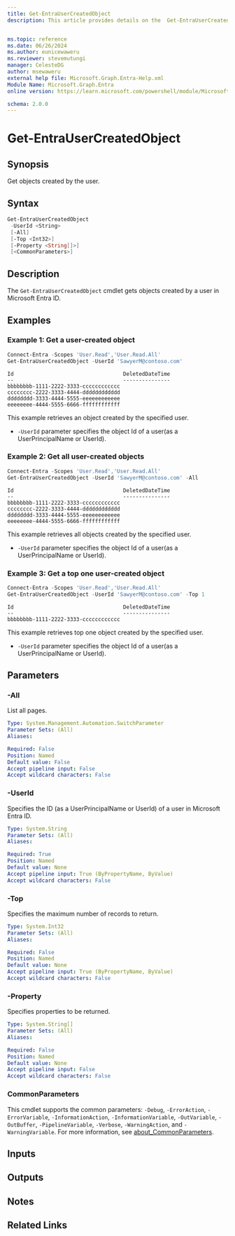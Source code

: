 ```yaml
---
title: Get-EntraUserCreatedObject
description: This article provides details on the  Get-EntraUserCreatedObject Command.


ms.topic: reference
ms.date: 06/26/2024
ms.author: eunicewaweru
ms.reviewer: stevemutungi
manager: CelesteDG
author: msewaweru
external help file: Microsoft.Graph.Entra-Help.xml
Module Name: Microsoft.Graph.Entra
online version: https://learn.microsoft.com/powershell/module/Microsoft.Graph.Entra/Get-EntraUserCreatedObject

schema: 2.0.0
---
```


# Get-EntraUserCreatedObject

## Synopsis

Get objects created by the user.

## Syntax

```powershell
Get-EntraUserCreatedObject
 -UserId <String>
 [-All]
 [-Top <Int32>]
 [-Property <String[]>]
 [<CommonParameters>]
```

## Description

The `Get-EntraUserCreatedObject` cmdlet gets objects created by a user in Microsoft Entra ID.

## Examples

### Example 1: Get a user-created object

```powershell
Connect-Entra -Scopes 'User.Read','User.Read.All'
Get-EntraUserCreatedObject -UserId 'SawyerM@contoso.com'
```

```Output
Id                                   DeletedDateTime
--                                   ---------------
bbbbbbbb-1111-2222-3333-cccccccccccc
cccccccc-2222-3333-4444-dddddddddddd
dddddddd-3333-4444-5555-eeeeeeeeeeee
eeeeeeee-4444-5555-6666-ffffffffffff
```

This example retrieves an object created by the specified user.

- `-UserId` parameter specifies the object Id of a user(as a UserPrincipalName or UserId).

### Example 2: Get all user-created objects

```powershell
Connect-Entra -Scopes 'User.Read','User.Read.All'
Get-EntraUserCreatedObject -UserId 'SawyerM@contoso.com' -All
```

```Output
Id                                   DeletedDateTime
--                                   ---------------
bbbbbbbb-1111-2222-3333-cccccccccccc
cccccccc-2222-3333-4444-dddddddddddd
dddddddd-3333-4444-5555-eeeeeeeeeeee
eeeeeeee-4444-5555-6666-ffffffffffff
```

This example retrieves all objects created by the specified user.

- `-UserId` parameter specifies the object Id of a user(as a UserPrincipalName or UserId).

### Example 3: Get a top one user-created object

```powershell
Connect-Entra -Scopes 'User.Read','User.Read.All'
Get-EntraUserCreatedObject -UserId 'SawyerM@contoso.com' -Top 1
```

```Output
Id                                   DeletedDateTime
--                                   ---------------
bbbbbbbb-1111-2222-3333-cccccccccccc
```

This example retrieves top one object created by the specified user.

- `-UserId` parameter specifies the object Id of a user(as a UserPrincipalName or UserId).

## Parameters

### -All

List all pages.

```yaml
Type: System.Management.Automation.SwitchParameter
Parameter Sets: (All)
Aliases:

Required: False
Position: Named
Default value: False
Accept pipeline input: False
Accept wildcard characters: False
```

### -UserId

Specifies the ID (as a UserPrincipalName or UserId) of a user in Microsoft Entra ID.

```yaml
Type: System.String
Parameter Sets: (All)
Aliases:

Required: True
Position: Named
Default value: None
Accept pipeline input: True (ByPropertyName, ByValue)
Accept wildcard characters: False
```

### -Top

Specifies the maximum number of records to return.

```yaml
Type: System.Int32
Parameter Sets: (All)
Aliases:

Required: False
Position: Named
Default value: None
Accept pipeline input: True (ByPropertyName, ByValue)
Accept wildcard characters: False
```

### -Property

Specifies properties to be returned.

```yaml
Type: System.String[]
Parameter Sets: (All)
Aliases:

Required: False
Position: Named
Default value: None
Accept pipeline input: False
Accept wildcard characters: False
```

### CommonParameters

This cmdlet supports the common parameters: `-Debug`, `-ErrorAction`, `-ErrorVariable`, `-InformationAction`, `-InformationVariable`, `-OutVariable`, `-OutBuffer`, `-PipelineVariable`, `-Verbose`, `-WarningAction`, and `-WarningVariable`. For more information, see [about_CommonParameters](https://go.microsoft.com/fwlink/?LinkID=113216).

## Inputs

## Outputs

## Notes

## Related Links
